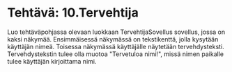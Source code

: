 # Tehtävä: 10.Tervehtija

Luo tehtäväpohjassa olevaan luokkaan TervehtijaSovellus sovellus, 
jossa on kaksi näkymää. Ensimmäisessä näkymässä on tekstikenttä, 
jolla kysytään käyttäjän nimeä. Toisessa näkymässä käyttäjälle näytetään 
tervehdysteksti. Tervehdystekstin tulee olla muotoa "Tervetuloa nimi!", 
missä nimen paikalle tulee käyttäjän kirjoittama nimi.
